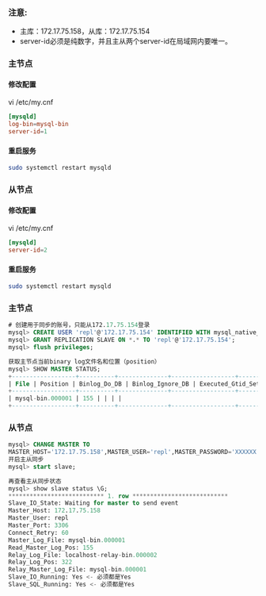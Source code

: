 ### 注意:
- 主库：172.17.75.158，从库：172.17.75.154
- server-id必须是纯数字，并且主从两个server-id在局域网内要唯一。

### 主节点
#### 修改配置
vi /etc/my.cnf
```conf
[mysqld]
log-bin=mysql-bin
server-id=1
```

#### 重启服务
```sh
sudo systemctl restart mysqld
```

### 从节点
#### 修改配置
vi /etc/my.cnf
```conf
[mysqld]
server-id=2
```

#### 重启服务
```sh
sudo systemctl restart mysqld
```

### 主节点
```sql
# 创建用于同步的账号，只能从172.17.75.154登录
mysql> CREATE USER 'repl'@'172.17.75.154' IDENTIFIED WITH mysql_native_password BY 'XXXXXX';
mysql> GRANT REPLICATION SLAVE ON *.* TO 'repl'@'172.17.75.154';
mysql> flush privileges;

获取主节点当前binary log文件名和位置（position）
mysql> SHOW MASTER STATUS;
+------------------+----------+--------------+------------------+-------------------+
| File | Position | Binlog_Do_DB | Binlog_Ignore_DB | Executed_Gtid_Set |
+------------------+----------+--------------+------------------+-------------------+
| mysql-bin.000001 | 155 | | | |
+------------------+----------+--------------+------------------+-------------------+
```

### 从节点
```sql
mysql> CHANGE MASTER TO
MASTER_HOST='172.17.75.158',MASTER_USER='repl',MASTER_PASSWORD='XXXXXX',MASTER_LOG_FILE='mysql-bin.000001',MASTER_LOG_POS=155;
开启主从同步
mysql> start slave;

再查看主从同步状态
mysql> show slave status \G;
*************************** 1. row ***************************
Slave_IO_State: Waiting for master to send event
Master_Host: 172.17.75.158
Master_User: repl
Master_Port: 3306
Connect_Retry: 60
Master_Log_File: mysql-bin.000001
Read_Master_Log_Pos: 155
Relay_Log_File: localhost-relay-bin.000002
Relay_Log_Pos: 322
Relay_Master_Log_File: mysql-bin.000001
Slave_IO_Running: Yes <- 必须都是Yes
Slave_SQL_Running: Yes <- 必须都是Yes
```